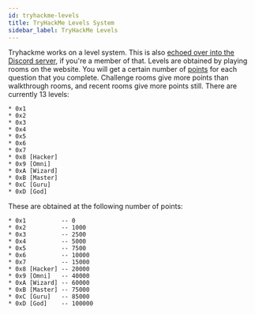 ```yaml
---
id: tryhackme-levels
title: TryHackMe Levels System
sidebar_label: TryHackMe Levels
---
```

Tryhackme works on a level system. This is also [echoed over into the Discord server](https://docs.tryhackme.com/docs/discord/verify), if you're a member of that.
Levels are obtained by playing rooms on the website. You will get a certain number of [points](https://docs.tryhackme.com/docs/rooms/how-points-work) for each question that you complete. Challenge rooms give more points than walkthrough rooms, and recent rooms give more points still.
There are currently 13 levels:
```
* 0x1
* 0x2
* 0x3
* 0x4
* 0x5
* 0x6
* 0x7
* 0x8 [Hacker]
* 0x9 [Omni]
* 0xA [Wizard]
* 0xB [Master]
* 0xC [Guru]
* 0xD [God]
```
These are obtained at the following number of points:
```
* 0x1          -- 0
* 0x2          -- 1000
* 0x3          -- 2500
* 0x4          -- 5000
* 0x5          -- 7500
* 0x6          -- 10000
* 0x7          -- 15000
* 0x8 [Hacker] -- 20000
* 0x9 [Omni]   -- 40000
* 0xA [Wizard] -- 60000
* 0xB [Master] -- 75000
* 0xC [Guru]   -- 85000
* 0xD [God]    -- 100000

```
